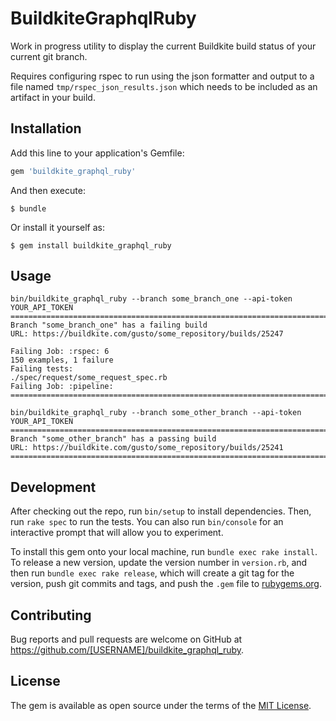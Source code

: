 # BuildkiteGraphqlRuby

Work in progress utility to display the current Buildkite build status of your current git branch.

Requires configuring rspec to run using the json formatter and output to a file named `tmp/rspec_json_results.json` which needs to be included as an artifact in your build.

## Installation

Add this line to your application's Gemfile:

```ruby
gem 'buildkite_graphql_ruby'
```

And then execute:

    $ bundle

Or install it yourself as:

    $ gem install buildkite_graphql_ruby

## Usage

```
bin/buildkite_graphql_ruby --branch some_branch_one --api-token YOUR_API_TOKEN
================================================================================
Branch "some_branch_one" has a failing build
URL: https://buildkite.com/gusto/some_repository/builds/25247

Failing Job: :rspec: 6
150 examples, 1 failure
Failing tests:
./spec/request/some_request_spec.rb
Failing Job: :pipeline:
================================================================================

bin/buildkite_graphql_ruby --branch some_other_branch --api-token YOUR_API_TOKEN
================================================================================
Branch "some_other_branch" has a passing build
URL: https://buildkite.com/gusto/some_repository/builds/25241
================================================================================
```

## Development

After checking out the repo, run `bin/setup` to install dependencies. Then, run `rake spec` to run the tests. You can also run `bin/console` for an interactive prompt that will allow you to experiment.

To install this gem onto your local machine, run `bundle exec rake install`. To release a new version, update the version number in `version.rb`, and then run `bundle exec rake release`, which will create a git tag for the version, push git commits and tags, and push the `.gem` file to [rubygems.org](https://rubygems.org).

## Contributing

Bug reports and pull requests are welcome on GitHub at https://github.com/[USERNAME]/buildkite_graphql_ruby.

## License

The gem is available as open source under the terms of the [MIT License](https://opensource.org/licenses/MIT).
